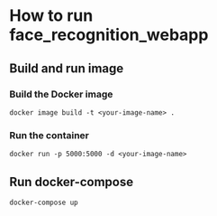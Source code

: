 # How to run face_recognition_webapp

## Build and run image

### Build the Docker image
```
docker image build -t <your-image-name> .
```
### Run the container
```
docker run -p 5000:5000 -d <your-image-name>
```

## Run docker-compose
```
docker-compose up
```
